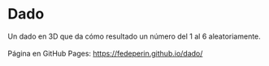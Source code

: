# Dado
Un dado en 3D que da cómo resultado un número del 1 al 6 aleatoriamente. <br><br>
Página en GitHub Pages: https://fedeperin.github.io/dado/